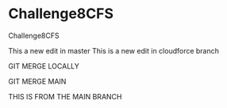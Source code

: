 # Challenge8CFS
Challenge8CFS

This a new edit in master
This is a new edit in cloudforce branch

GIT MERGE LOCALLY

GIT MERGE MAIN

THIS IS FROM THE MAIN BRANCH